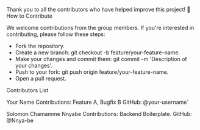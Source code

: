 Thank you to all the contributors who have helped improve this project! 🎉 How to Contribute

We welcome contributions from the group members. If you're interested in contributing, please follow these steps:

- Fork the repository.
- Create a new branch: git checkout -b feature/your-feature-name.
- Make your changes and commit them: git commit -m 'Description of your changes'.
- Push to your fork: git push origin feature/your-feature-name.
- Open a pull request.

Contributors List

Your Name
Contributions: Feature A, Bugfix B
GitHub: @your-username`

Solomon Chamamme Nnyabe
Contributions: Backend Boilerplate.
GitHub: @Nnya-be
